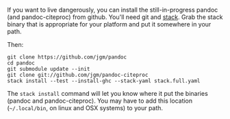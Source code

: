 If you want to live dangerously, you can install the still-in-progress pandoc (and pandoc-citeproc) from github.  You'll need git and [stack](https://github.com/commercialhaskell/stack/releases).  Grab the stack binary that is appropriate for your platform and put it somewhere in your path.

Then:

    git clone https://github.com/jgm/pandoc
    cd pandoc
    git submodule update --init
    git clone git://github.com/jgm/pandoc-citeproc
    stack install --test --install-ghc --stack-yaml stack.full.yaml

The `stack install` command will let you know where it put the binaries (pandoc and pandoc-citeproc).  You may have to add this location (`~/.local/bin`, on linux and OSX systems) to your path.

